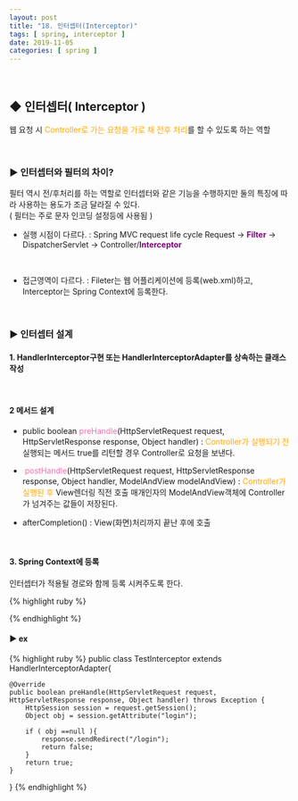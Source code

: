 ```yaml
---
layout: post
title: "18. 인터셉터(Interceptor)"
tags: [ spring, interceptor ]
date: 2019-11-05
categories: [ spring ]
---
```


<p align="center">
    
</p><br/>

## ◆ 인터셉터( Interceptor )
웹 요청 시 <font color="orange">Controller로 가는 요청을 가로 채 전후 처리</font>를 할 수 있도록 하는 역할

<br/>

### ▶ 인터셉터와 필터의 차이?
필터 역시 전/후처리를 하는 역할로 인터셉터와 같은 기능을 수행하지만 둘의 특징에 따라 사용하는 용도가 조금 달라질 수 있다.<br/>
( 필터는 주로 문자 인코딩 설정등에 사용됨 )

- 실행 시점이 다르다.
: Spring MVC request life cycle
Request -> <b style="color:purple">Filter</b> -> DispatcherServlet ->  Controller/<b style="color:purple">Interceptor</b>

<br/>

- 접근영역이 다르다.
: Fileter는 웹 어플리케이션에 등록(web.xml)하고, Interceptor는 Spring Context에 등록한다.

<br/>

### ▶ 인터셉터 설계

#### 1. HandlerInterceptor구현 또는 <font colorr="orange">HandlerInterceptorAdapter</font>를 상속하는 클래스 작성

<br/>

#### 2 메서드 설계
- public boolean <font color="hotpink">preHandle</font>(HttpServletRequest request, HttpServletResponse response, Object handler)
: <font color="orange">Controller가 실행되기 전</font> 실행되는 메서드 true를 리턴할 경우 Controller로 요청을 보낸다.

- &nbsp;<font color="hotpink">postHandle</font>(HttpServletRequest request, HttpServletResponse response, Object handler, ModelAndView modelAndView)
: <font color="orange">Controller가 실행된 후</font> View렌더링 직전 호출 매개인자의 ModelAndView객체에 Controller가 넘겨주는 값들이 저장된다.

- afterCompletion()
: View(화면)처리까지 끝난 후에 호출

<br/>

#### 3. Spring Context에 등록
인터셉터가 적용될 경로와 함께 등록 시켜주도록 한다.

{% highlight ruby %}
<!-- 인터셉터 객체 생성 -->
<bean id="ti" class="interceptors.TestInterceptor"/>

<!-- Interceptor 설정 -->
<interceptors>
    <interceptor>
        <mapping path="/board/register"/>
        <mapping path="/board/modify"/>
        <mapping path="/board/delete"/>
        <beans:ref bean="ti"/>
    </interceptor>
</interceptors>
{% endhighlight %}

<br/>

#### ▶ ex
{% highlight ruby %}
public class TestInterceptor extends HandlerInterceptorAdapter{

    @Override
    public boolean preHandle(HttpServletRequest request, 
    HttpServletResponse response, Object handler) throws Exception {
        HttpSession session = request.getSession();
        Object obj = session.getAttribute("login");
         
        if ( obj ==null ){
            response.sendRedirect("/login");
            return false; 
        }
        return true;
    }
}
{% endhighlight %}




<br/>